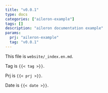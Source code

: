 ```yaml
---
title: "v0.0.1"
type: docs
categories: ["aileron-example"]
tags: []
description: "aileron documentation example"
params:
  prj: "aileron-example"
  tag: "v0.0.1"
---
```


This file is `website/_index.en.md`.

Tag is `{{< tag >}}`.

Prj is `{{< prj >}}`.

Date is `{{< date >}}`.
